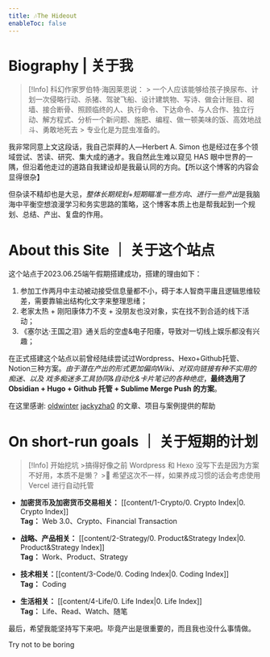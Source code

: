 ```yaml
---
title: 🎶The Hideout
enableToc: false
---
```


# Biography | 关于我

>[!Info] 科幻作家罗伯特·海因莱恩说：
	> 一个人应该能够给孩子换尿布、计划一次侵略行动、杀猪、驾驶飞船、设计建筑物、写诗、做会计账目、砌墙、接合断骨、照顾临终的人、执行命令、下达命令、与人合作、独立行动、解方程式、分析一个新问题、施肥、编程、做一顿美味的饭、高效地战斗、勇敢地死去
	> 专业化是为昆虫准备的。

我非常同意上文这段话，我自己崇拜的人—Herbert A. Simon 也是经过在多个领域尝试、苦读、研究、集大成的通才。我自然此生难以窥见 HAS 眼中世界的一隅，但沿着他走过的道路自我建设却是我最认同的方向。【所以这个博客的内容会显得很杂】

但杂读不精却也是大忌，*整体长期规划*+*短期瞄准一些方向、进行一些产出*是我脑海中平衡空想浪漫学习和务实思路的策略，这个博客本质上也是帮我起到一个规划、总结、产出、复盘的作用。

# About this Site ｜ 关于这个站点
这个站点于2023.06.25端午假期搭建成功，搭建的理由如下：
1. 参加工作两月中主动被动接受信息量都不小，碍于本人智商平庸且逻辑思维较差，需要靠输出结构化文字来整理思绪；
2. 老家太热 + 刚阳康体力不支 + 没朋友也没对象，实在找不到合适的线下活动；
3. 《塞尔达·王国之泪》通关后的空虚&电子阳痿，导致对一切线上娱乐都没有兴趣；

在正式搭建这个站点以前曾经陆续尝试过Wordpress、Hexo+Github托管、Notion三种方案。*由于潜在产出的形式更加偏向Wiki、对双向链接有种不实用的痴迷、以及
戏多痴迷多工具协同&自动化&卡片笔记的各种绝症*，**最终选用了 Obsidian + Hugo + Github 托管 + Sublime Merge Push 的方案**。

在这里感谢: [oldwinter](https://notes.oldwinter.top) [jackyzha0]( https://github.com/jackyzha0 ) 的文章、项目与案例提供的帮助

# On short-run goals ｜ 关于短期的计划
>[!Info] 开始挖坑
	>搞得好像之前 Wordpress 和 Hexo 没写下去是因为方案不好用，本质不是懒？
	>🫥  希望这次不一样，如果养成习惯的话会考虑使用 Vercel 进行自动托管

- **加密货币及加密货币交易相关：** [[content/1-Crypto/0. Crypto Index|0. Crypto Index]]     
	**Tag：** Web 3.0、Crypto、Financial Transaction

- **战略、产品相关：** [[content/2-Strategy/0. Product&Strategy Index|0. Product&Strategy Index]]     
	**Tag：** Work、Product、Strategy

- **技术相关：**[[content/3-Code/0. Coding Index|0. Coding Index]]      
	**Tag：** Coding

- **生活相关：** [[content/4-Life/0. Life Index|0. Life Index]]          
	**Tag：** Life、Read、Watch、随笔

最后，希望我能坚持写下来吧。毕竟产出是很重要的，而且我也没什么事情做。

Try not to be boring
